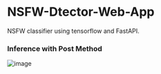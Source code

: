 # NSFW-Dtector-Web-App
NSFW classifier using tensorflow and  FastAPI.

### Inference with Post Method 
![image](https://user-images.githubusercontent.com/118856089/217754857-39eea666-1cb8-4b5e-818a-28a79e4a3285.jpg)
